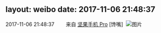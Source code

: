 layout: weibo
date: 2017-11-06 21:48:37
---
2017-11-06 21:48:37  &nbsp;&nbsp;&nbsp;&nbsp;&nbsp;&nbsp; 来自 <a href="http://app.weibo.com/t/feed/Z4AgP" rel="nofollow">坚果手机 Pro</a>
[馋嘴] ​​​
![图片](https://wx3.sinaimg.cn/large/6d2a6003ly1fl8pbotkc4j20qo1bedjw.jpg)
